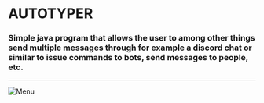 # AUTOTYPER

### Simple java program that allows the user to among other things send multiple messages through for example a discord chat or similar to issue commands to bots, send messages to people, etc. 
---
![Menu](https://i.imgur.com/x7vfGAU.png)